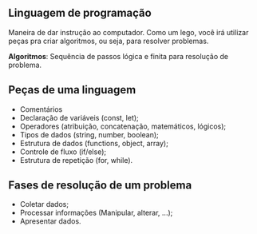 ## Linguagem de programação

Maneira de dar instrução ao computador.
Como um lego, você irá utilizar peças pra criar algoritmos, ou seja, para resolver problemas.

**Algoritmos**: Sequência de passos lógica e finita para resolução de problema.

## Peças de uma linguagem

- Comentários
- Declaração de variáveis (const, let);
- Operadores (atribuição, concatenação, matemáticos, lógicos);
- Tipos de dados (string, number, boolean);
- Estrutura de dados (functions, object, array);
- Controle de fluxo (if/else);
- Estrutura de repetição (for, while).

## Fases de resolução de um problema

- Coletar dados;
- Processar informações (Manipular, alterar, ...);
- Apresentar dados.